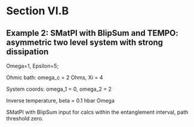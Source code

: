 # Section VI.B
## Example 2: SMatPI with BlipSum and TEMPO: asymmetric two level system with strong dissipation

Omega=1, Epsilon=5;

Ohmic bath: omega_c = 2 Ohms, Xi = 4

System coords: omega_1 = 0, omega_2 = 2

Inverse temperature, beta = 0.1 hbar Omega

SMatPI with BlipSum input for calcs within the entanglement interval, path
threshold zero. 


